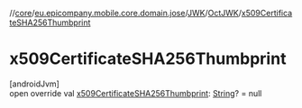 //[core](../../../../index.md)/[eu.epicompany.mobile.core.domain.jose](../../index.md)/[JWK](../index.md)/[OctJWK](index.md)/[x509CertificateSHA256Thumbprint](x509-certificate-s-h-a256-thumbprint.md)

# x509CertificateSHA256Thumbprint

[androidJvm]\
open override val [x509CertificateSHA256Thumbprint](x509-certificate-s-h-a256-thumbprint.md): [String](https://kotlinlang.org/api/latest/jvm/stdlib/kotlin/-string/index.html)? = null
